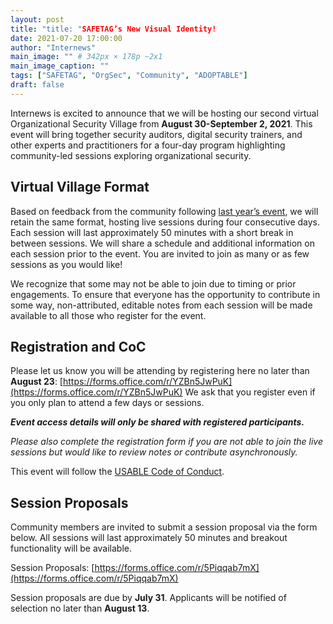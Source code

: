```yaml
---
layout: post
title: "title: "SAFETAG’s New Visual Identity!
date: 2021-07-20 17:00:00
author: "Internews"
main_image: "" # 342px × 178p ~2x1
main_image_caption: ""
tags: ["SAFETAG", "OrgSec", "Community", "ADOPTABLE"]
draft: false
---
```


Internews is excited to announce that we will be hosting our second virtual Organizational Security Village from **August 30-September 2, 2021**. This event will bring together security auditors, digital security trainers, and other experts and practitioners for a four-day program highlighting community-led sessions exploring organizational security.

## Virtual Village Format

Based on feedback from the community following [last year’s event](https://internews.org/?s=orgsec%20village), we will retain the same format, hosting live sessions during four consecutive days. Each session will last approximately 50 minutes with a short break in between sessions. We will share a schedule and additional information on each session prior to the event. You are invited to join as many or as few sessions as you would like!

We recognize that some may not be able to join due to timing or prior engagements. To ensure that everyone has the opportunity to contribute in some way, non-attributed, editable notes from each session will be made available to all those who register for the event.

## Registration and CoC

Please let us know you will be attending by registering here no later than **August 23**: [https://forms.office.com/r/YZBn5JwPuK](https://forms.office.com/r/YZBn5JwPuK)  We ask that you register even if you only plan to attend a few days or sessions.

**_Event access details will only be shared with registered participants._**

_Please also complete the registration form if you are not able to join the live sessions but would like to review notes or contribute asynchronously._

This event will follow the [USABLE Code of Conduct](https://usable.tools/coc/).

## Session Proposals

Community members are invited to submit a session proposal via the form below. All sessions will last approximately 50 minutes and breakout functionality will be available.

Session Proposals: [https://forms.office.com/r/5Piqqab7mX](https://forms.office.com/r/5Piqqab7mX)

Session proposals are due by **July 31**. Applicants will be notified of selection no later than **August 13**.
